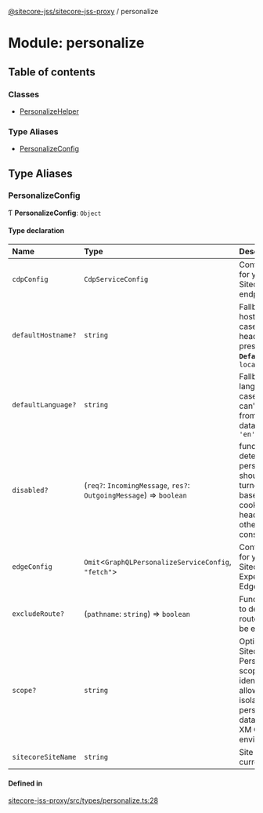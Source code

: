 [@sitecore-jss/sitecore-jss-proxy](../README.md) / personalize

# Module: personalize

## Table of contents

### Classes

- [PersonalizeHelper](../classes/personalize.PersonalizeHelper.md)

### Type Aliases

- [PersonalizeConfig](personalize.md#personalizeconfig)

## Type Aliases

### PersonalizeConfig

Ƭ **PersonalizeConfig**: `Object`

#### Type declaration

| Name | Type | Description |
| :------ | :------ | :------ |
| `cdpConfig` | `CdpServiceConfig` | Configuration for your Sitecore CDP endpoint |
| `defaultHostname?` | `string` | Fallback hostname in case `host` header is not present **`Default`** ```ts localhost ``` |
| `defaultLanguage?` | `string` | Fallback language in case language can't be read from layout data **`Default`** ```ts 'en' ``` |
| `disabled?` | (`req?`: `IncomingMessage`, `res?`: `OutgoingMessage`) => `boolean` | function, determines if personalization should be turned off, based on cookie, header, or other considerations |
| `edgeConfig` | `Omit`\<`GraphQLPersonalizeServiceConfig`, ``"fetch"``\> | Configuration for your Sitecore Experience Edge endpoint |
| `excludeRoute?` | (`pathname`: `string`) => `boolean` | Function used to determine if route should be excluded. |
| `scope?` | `string` | Optional Sitecore Personalize scope identifier allowing you to isolate your personalization data between XM Cloud environments |
| `sitecoreSiteName` | `string` | Site name for current site |

#### Defined in

[sitecore-jss-proxy/src/types/personalize.ts:28](https://github.com/Sitecore/jss/blob/61a0c5a54/packages/sitecore-jss-proxy/src/types/personalize.ts#L28)
